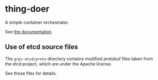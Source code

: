 thing-doer
==========

A simple container orchestrator.

See [the documentation](https://thing-doer.docs.barrucadu.co.uk).


Use of etcd source files
------------------------

The `grpc-etcd/proto` directory contains modified protobuf files taken from the
etcd project, which are under the Apache license.

See those files for details.

